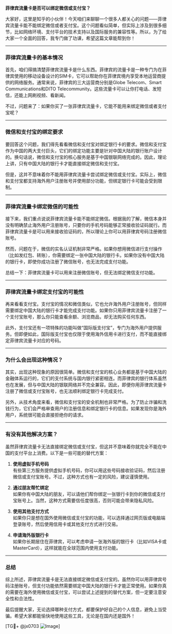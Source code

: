 **菲律宾流量卡是否可以绑定微信或支付宝？**

大家好，这里是知乎的小伙伴！今天咱们来聊聊一个很多人都关心的问题——菲律宾流量卡能不能绑定微信或者支付宝。这个问题看似简单，但实际上涉及到很多细节，比如网络环境、支付平台的技术支持以及国际服务的兼容性等。所以，为了给大家一个全面的回答，我专门做了功课，希望这篇文章能帮到你！

---

### **菲律宾流量卡的基本情况**
首先，咱们得搞清楚菲律宾流量卡是什么东西。菲律宾的流量卡是一种专门为在菲律宾使用的移动设备设计的SIM卡，它可以帮助你在菲律宾境内享受本地运营商提供的网络服务。通常来说，菲律宾的三大运营商分别是Globe Telecom、Smart Communications和DITO Telecommunity。这些流量卡可以让你打电话、发短信，还能上网刷视频、看新闻。

不过，问题来了：如果你买了一张菲律宾流量卡，它能不能用来绑定微信或者支付宝呢？

---

### **微信和支付宝的绑定要求**
要回答这个问题，我们得先看看微信和支付宝对绑定银行卡的要求。微信和支付宝作为中国的两大支付巨头，它们的绑定功能主要是针对中国大陆的银行账户设计的。换句话说，微信和支付宝的核心服务是基于中国银联网络完成的。因此，理论上讲，只有中国大陆的银行卡才能直接绑定微信和支付宝。

但是，这并不意味着你不能用菲律宾流量卡尝试绑定微信或支付宝。实际上，微信和支付宝都支持海外用户注册账号并使用部分功能，但绑定银行卡可能会受到限制。

---

### **菲律宾流量卡绑定微信的可能性**
接下来，我们重点说说菲律宾流量卡能不能绑定微信。根据我的了解，微信本身并没有明确禁止海外用户注册账号，只要你的手机号码能够正常接收验证码就行。而菲律宾流量卡是可以用来接收验证码的，所以理论上你可以用菲律宾号码注册微信账号。

然而，问题在于，微信的实名认证机制非常严格。如果你想用微信进行支付操作（比如发红包、转账），你需要绑定一张中国大陆的银行卡。如果你没有中国大陆的银行卡，即使你成功注册了微信账号，也无法完成支付功能。

总结一下：菲律宾流量卡可以用来注册微信账号，但无法绑定微信支付功能。

---

### **菲律宾流量卡绑定支付宝的可能性**
再来看看支付宝。支付宝的情况和微信类似，它也允许海外用户注册账号，但同样需要绑定中国大陆的银行卡才能完成支付功能。如果你只用菲律宾流量卡注册了一个支付宝账号，那么你只能查看余额、浏览商品，却无法购买任何东西。

此外，支付宝还有一项特殊的功能叫做“国际版支付宝”，专门为海外用户提供服务。但即便如此，国际版支付宝也仅限于使用海外信用卡进行支付，而不能直接绑定菲律宾流量卡对应的号码。

---

### **为什么会出现这种情况？**
其实，出现这种现象的原因很简单。微信和支付宝的核心业务都是基于中国大陆的金融体系运行的，它们的支付系统与国内银行紧密相连。而菲律宾的银行体系虽然也在发展，但与中国大陆的银联网络并不完全兼容。因此，即便你用菲律宾流量卡注册了微信或支付宝账号，也无法顺利绑定银行卡完成支付。

另外，从技术角度来看，微信和支付宝的安全机制也非常严格。为了防止诈骗和洗钱行为，它们会严格审查用户的注册信息和绑定银行卡的信息。如果发现你是海外用户，系统很可能会直接拒绝你的请求。

---

### **有没有其他解决方案？**
虽然菲律宾流量卡无法直接绑定微信或支付宝，但这并不意味着你就完全不能在中国的支付平台上消费。以下是一些可能的替代方案：

1. **使用虚拟手机号码**  
   有些第三方服务提供虚拟手机号码，你可以用这些号码接收验证码，然后注册微信或支付宝账号。不过，这种方式也有一定的风险，建议谨慎使用。

2. **通过朋友帮忙绑定**  
   如果你有中国大陆的朋友，可以请他们帮你绑定一张银行卡到你的微信或支付宝账号上。当然，这种方式需要信任度很高，否则可能会带来隐私风险。

3. **使用其他支付方式**  
   如果你只是想在国外使用微信或支付宝的功能，可以选择通过网页版或电脑端登录账号，然后使用信用卡或其他支付方式进行交易。

4. **申请海外版银行卡**  
   如果你长期居住在菲律宾，可以考虑申请一张海外版的银行卡（比如VISA卡或MasterCard），这样就能在全球范围内使用支付功能。

---

### **总结**
综上所述，菲律宾流量卡是无法直接绑定微信或支付宝的。虽然你可以用菲律宾号码注册账号，但支付功能依然需要绑定中国大陆的银行卡才能正常使用。如果你真的需要在海外使用微信或支付宝，可以尝试上述提到的替代方案，但一定要注意安全性和合法性。

最后提醒大家，无论选择哪种支付方式，都要保护好自己的个人信息，避免上当受骗。希望大家都能愉快地使用这些工具，无论是在国内还是国外！

[TG💪+ @jx0703 ![Image](https://github.com/user-attachments/assets/dbca1d08-cadb-493c-b0ec-ad6f7a83f270)]